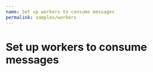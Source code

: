 ```yaml
---
name: Set up workers to consume messages
permalink: samples/workers
---
```


# Set up workers to consume messages
